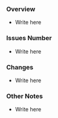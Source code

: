 ### Overview
- Write here

### Issues Number
- Write here

### Changes
- Write here

### Other Notes
- Write here
